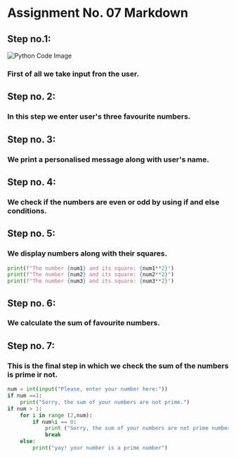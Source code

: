 # Assignment No. 07 Markdown
## Step no.1:
![Python Code Image](https://www.google.com/url?sa=i&url=https%3A%2F%2Fwww.tutorialgateway.org%2Fpython-program-to-find-prime-number%2F&psig=AOvVaw36bAcMzuUeDRVPQjvzXRUW&ust=1726465610314000&source=images&cd=vfe&opi=89978449&ved=0CBQQjRxqFwoTCMDo86igxIgDFQAAAAAdAAAAABAI)
### First of all we take input fron the user.
## Step no. 2:
### In this step we enter user's three favourite numbers.
## Step no. 3:
### We print a personalised message along with user's name.
## Step no. 4:
### We check if the numbers are even or odd by using if and else conditions.
## Step no. 5:
### We display numbers along with their squares.
```python
print(f"The number {num1} and its square: {num1**2}")
print(f"The number {num2} and its square: {num2**2}")
print(f"The number {num3} and its square: {num3**2}") 
```
## Step no. 6:
### We calculate the sum of favourite numbers.
## Step no. 7:
### This is the final step in which we check the sum of the numbers is prime ir not.
```python
num = int(input("Please, enter your number here:"))
if num ==1:
    print("Sorry, the sum of your numbers are not prime.")
if num > 1:
    for i in range (2,num):
        if num%i == 0:
            print ("Sorry, the sum of your numbers are not prime number.")
            break
    else:
        print("yay! your number is a prime number")
```


